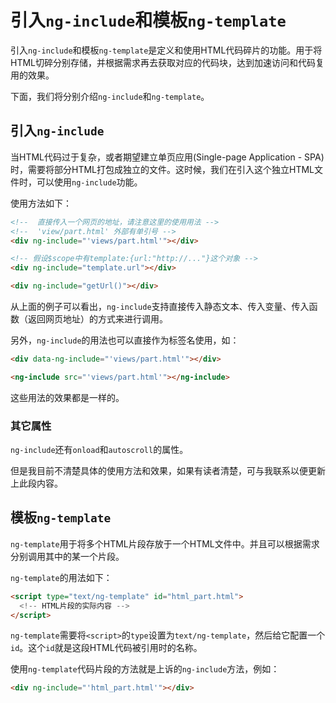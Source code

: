 # 引入`ng-include`和模板`ng-template`

引入`ng-include`和模板`ng-template`是定义和使用HTML代码碎片的功能。用于将HTML切碎分别存储，并根据需求再去获取对应的代码块，达到加速访问和代码复用的效果。

下面，我们将分别介绍`ng-include`和`ng-template`。

## 引入`ng-include`

当HTML代码过于复杂，或者期望建立单页应用(Single-page Application - SPA)时，需要将部分HTML打包成独立的文件。这时候，我们在引入这个独立HTML文件时，可以使用`ng-include`功能。

使用方法如下：

```html
<!--  直接传入一个网页的地址，请注意这里的使用用法 -->
<!--  'view/part.html' 外部有单引号 -->
<div ng-include="'views/part.html'"></div>

<!-- 假设$scope中有template:{url:"http://..."}这个对象 -->
<div ng-include="template.url"></div>

<div ng-include="getUrl()"></div>
```

从上面的例子可以看出，`ng-include`支持直接传入静态文本、传入变量、传入函数（返回网页地址）的方式来进行调用。

另外，`ng-include`的用法也可以直接作为标签名使用，如：

```html
<div data-ng-include="'views/part.html'"></div>

<ng-include src="'views/part.html'"></ng-include>
```

这些用法的效果都是一样的。

### 其它属性

`ng-include`还有`onload`和`autoscroll`的属性。

但是我目前不清楚具体的使用方法和效果，如果有读者清楚，可与我联系以便更新上此段内容。

## 模板`ng-template`

`ng-template`用于将多个HTML片段存放于一个HTML文件中。并且可以根据需求分别调用其中的某一个片段。

`ng-template`的用法如下：

```html
<script type="text/ng-template" id="html_part.html">
  <!-- HTML片段的实际内容 -->
</script>
```

`ng-template`需要将`<script>`的`type`设置为`text/ng-template`，然后给它配置一个`id`。这个`id`就是这段HTML代码被引用时的名称。

使用`ng-template`代码片段的方法就是上诉的`ng-include`方法，例如：

```html
<div ng-include="'html_part.html'"></div>
```
